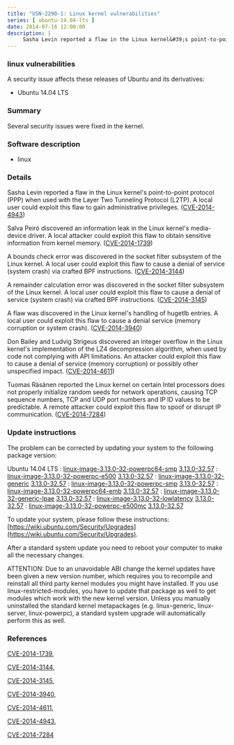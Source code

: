 ```yaml
---
title: "USN-2290-1: Linux kernel vulnerabilities"
series: [ ubuntu-14.04-lts ]
date: 2014-07-16 12:00:00
description: |
     Sasha Levin reported a flaw in the Linux kernel&#39;s point-to-point protocol (PPP) when used with the Layer Two Tunneling Protocol (L2TP). A local user could exploit this flaw to gain administrative privileges. ([CVE-2014-4943](http://people.ubuntu.com/~ubuntu-security/cve/CVE-2014-4943))
--- 
```

 
### linux vulnerabilities

A security issue affects these releases of Ubuntu and its derivatives:

* Ubuntu 14.04 LTS

### Summary

Several security issues were fixed in the kernel. 

### Software description

* linux 

### Details

 Sasha Levin reported a flaw in the Linux kernel&#39;s point-to-point protocol (PPP) when used with the Layer Two Tunneling Protocol (L2TP). A local user could exploit this flaw to gain administrative privileges. ([CVE-2014-4943](http://people.ubuntu.com/~ubuntu-security/cve/CVE-2014-4943))

Salva Peiró discovered an information leak in the Linux kernel&#39;s media- device driver. A local attacker could exploit this flaw to obtain sensitive information from kernel memory. ([CVE-2014-1739](http://people.ubuntu.com/~ubuntu-security/cve/CVE-2014-1739))

A bounds check error was discovered in the socket filter subsystem of the Linux kernel. A local user could exploit this flaw to cause a denial of service (system crash) via crafted BPF instructions. ([CVE-2014-3144](http://people.ubuntu.com/~ubuntu-security/cve/CVE-2014-3144))

A remainder calculation error was discovered in the socket filter subsystem of the Linux kernel. A local user could exploit this flaw to cause a denial of service (system crash) via crafted BPF instructions. ([CVE-2014-3145](http://people.ubuntu.com/~ubuntu-security/cve/CVE-2014-3145))

A flaw was discovered in the Linux kernel&#39;s handling of hugetlb entries. A local user could exploit this flaw to cause a denial service (memory corruption or system crash). ([CVE-2014-3940](http://people.ubuntu.com/~ubuntu-security/cve/CVE-2014-3940))

Don Bailey and Ludvig Strigeus discovered an integer overflow in the Linux kernel&#39;s implementation of the LZ4 decompression algorithm, when used by code not complying with API limitations. An attacker could exploit this flaw to cause a denial of service (memory corruption) or possibly other unspecified impact. ([CVE-2014-4611](http://people.ubuntu.com/~ubuntu-security/cve/CVE-2014-4611))

Tuomas Räsänen reported the Linux kernel on certain Intel processors does not properly initialize random seeds for network operations, causing TCP sequence numbers, TCP and UDP port numbers and IP ID values to be predictable. A remote attacker could exploit this flaw to spoof or disrupt IP communication. ([CVE-2014-7284](http://people.ubuntu.com/~ubuntu-security/cve/CVE-2014-7284)) 

### Update instructions

The problem can be corrected by updating your system to the following package version:

Ubuntu 14.04 LTS
 : [linux-image-3.13.0-32-powerpc64-smp](https://launchpad.net/ubuntu/+source/linux) <span> [3.13.0-32.57](https://launchpad.net/ubuntu/+source/linux/3.13.0-32.57) </span> 
 : [linux-image-3.13.0-32-powerpc-e500](https://launchpad.net/ubuntu/+source/linux) <span> [3.13.0-32.57](https://launchpad.net/ubuntu/+source/linux/3.13.0-32.57) </span> 
 : [linux-image-3.13.0-32-generic](https://launchpad.net/ubuntu/+source/linux) <span> [3.13.0-32.57](https://launchpad.net/ubuntu/+source/linux/3.13.0-32.57) </span> 
 : [linux-image-3.13.0-32-powerpc-smp](https://launchpad.net/ubuntu/+source/linux) <span> [3.13.0-32.57](https://launchpad.net/ubuntu/+source/linux/3.13.0-32.57) </span> 
 : [linux-image-3.13.0-32-powerpc64-emb](https://launchpad.net/ubuntu/+source/linux) <span> [3.13.0-32.57](https://launchpad.net/ubuntu/+source/linux/3.13.0-32.57) </span> 
 : [linux-image-3.13.0-32-generic-lpae](https://launchpad.net/ubuntu/+source/linux) <span> [3.13.0-32.57](https://launchpad.net/ubuntu/+source/linux/3.13.0-32.57) </span> 
 : [linux-image-3.13.0-32-lowlatency](https://launchpad.net/ubuntu/+source/linux) <span> [3.13.0-32.57](https://launchpad.net/ubuntu/+source/linux/3.13.0-32.57) </span> 
 : [linux-image-3.13.0-32-powerpc-e500mc](https://launchpad.net/ubuntu/+source/linux) <span> [3.13.0-32.57](https://launchpad.net/ubuntu/+source/linux/3.13.0-32.57) </span> 

To update your system, please follow these instructions: [https://wiki.ubuntu.com/Security/Upgrades](https://wiki.ubuntu.com/Security/Upgrades).

After a standard system update you need to reboot your computer to make all the necessary changes.

ATTENTION: Due to an unavoidable ABI change the kernel updates have been given a new version number, which requires you to recompile and reinstall all third party kernel modules you might have installed. If you use linux-restricted-modules, you have to update that package as well to get modules which work with the new kernel version. Unless you manually uninstalled the standard kernel metapackages (e.g. linux-generic, linux-server, linux-powerpc), a standard system upgrade will automatically perform this as well. 

### References

 [CVE-2014-1739](http://people.ubuntu.com/~ubuntu-security/cve/CVE-2014-1739), 

 [CVE-2014-3144](http://people.ubuntu.com/~ubuntu-security/cve/CVE-2014-3144), 

 [CVE-2014-3145](http://people.ubuntu.com/~ubuntu-security/cve/CVE-2014-3145), 

 [CVE-2014-3940](http://people.ubuntu.com/~ubuntu-security/cve/CVE-2014-3940), 

 [CVE-2014-4611](http://people.ubuntu.com/~ubuntu-security/cve/CVE-2014-4611), 

 [CVE-2014-4943](http://people.ubuntu.com/~ubuntu-security/cve/CVE-2014-4943), 

 [CVE-2014-7284](http://people.ubuntu.com/~ubuntu-security/cve/CVE-2014-7284)
 
